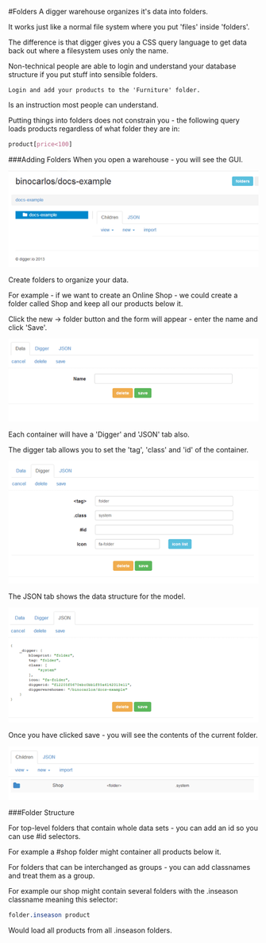 #Folders
A digger warehouse organizes it's data into folders.  

It works just like a normal file system where you put 'files' inside 'folders'.

The difference is that digger gives you a CSS query language to get data back out where a filesystem uses only the name.

Non-technical people are able to login and understand your database structure if you put stuff into sensible folders.

```
Login and add your products to the 'Furniture' folder.
```

Is an instruction most people can understand.  

Putting things into folders does not constrain you - the following query loads products regardless of what folder they are in:

```css
product[price<100]
```

###Adding Folders
When you open a warehouse - you will see the GUI.

![Digger GUI Screen](img/folders/gui.gif "figure 1: warehouse gui")

Create folders to organize your data.

For example - if we want to create an Online Shop - we could create a folder called Shop and keep all our products below it.

Click the new -> folder button and the form will appear - enter the name and click 'Save'.

![Folder Form](img/folders/folderform.gif "figure 2: folder form")

Each container will have a 'Digger' and 'JSON' tab also.

The digger tab allows you to set the 'tag', 'class' and 'id' of the container.

![Digger Form](img/folders/diggerform.gif "figure 3: digger form")

The JSON tab shows the data structure for the model.

![JSON Form](img/folders/jsonform.gif "figure 4: JSON form")

Once you have clicked save - you will see the contents of the current folder.

![Folder Children](img/folders/folderchildren.gif "figure 5: Folder Children")

###Folder Structure

For top-level folders that contain whole data sets - you can add an id so you can use #id selectors.

For example a #shop folder might container all products below it.

For folders that can be interchanged as groups - you can add classnames and treat them as a group.

For example our shop might contain several folders with the .inseason classname meaning this selector:

```css
folder.inseason product
```

Would load all products from all .inseason folders.